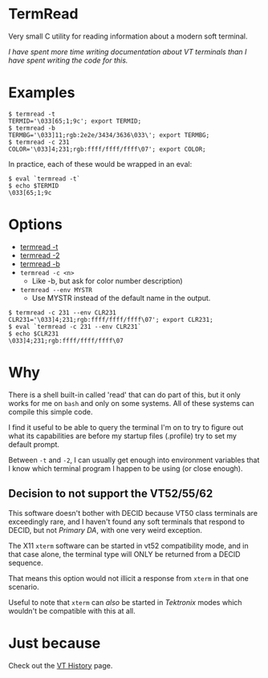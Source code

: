 # TermRead

Very small C utility for reading information about a modern soft terminal.

*I have spent more time writing documentation about VT terminals than I
have spent writing the code for this.*

# Examples

```
$ termread -t
TERMID='\033[65;1;9c'; export TERMID; 
$ termread -b
TERMBG='\033]11;rgb:2e2e/3434/3636\033\'; export TERMBG; 
$ termread -c 231
COLOR='\033]4;231;rgb:ffff/ffff/ffff\07'; export COLOR; 
```

In practice, each of these would be wrapped in an eval:

```
$ eval `termread -t`
$ echo $TERMID
\033[65;1;9c
```

# Options

- [termread -t](Dash-t.md)
- [termread -2](Dash-2.md)
- [termread -b](Dash-b.md)
- `termread -c <n>`
    - Like -b, but ask for color number description)
- `termread --env MYSTR`
    - Use MYSTR instead of the default name in the output.

```
$ termread -c 231 --env CLR231
CLR231='\033]4;231;rgb:ffff/ffff/ffff\07'; export CLR231; 
$ eval `termread -c 231 --env CLR231`
$ echo $CLR231
\033]4;231;rgb:ffff/ffff/ffff\07
```

# Why

There is a shell built-in called 'read' that can do part of this,
but it only works for me on `bash` and only on some systems.
All of these systems can compile this simple code.

I find it useful to be able to query the terminal I'm on to try to figure
out what its capabilities are before my startup files (.profile) try to
set my default prompt.

Between `-t` and `-2`, I can usually get enough into environment variables
that I know which terminal program I happen to be using (or close enough).

## Decision to not support the VT52/55/62

This software doesn't bother with DECID because VT50 class terminals are
exceedingly rare, and I haven't found any soft terminals that
respond to DECID, but not *Primary DA*, with one very weird exception.

The X11 `xterm` software can be started in vt52 compatibility mode, and
in that case alone, the terminal type will ONLY be returned from a
DECID sequence.

That means this option would not illicit a response from `xterm` in that
one scenario.

Useful to note that `xterm` can _also_ be started in _Tektronix_ modes
which wouldn't be compatible with this at all.

# Just because

Check out the [VT History](VT_History.md) page.

